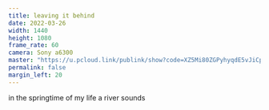 ```yaml
---
title: leaving it behind
date: 2022-03-26
width: 1440
height: 1080
frame_rate: 60
camera: Sony a6300
master: "https://u.pcloud.link/publink/show?code=XZ5Mi80ZGPyhyqdE5vJiCpHFjnOjI4du5GlV"
permalink: false
margin_left: 20
---
```

in the springtime of my life a river sounds
